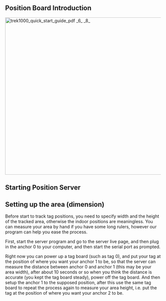 ## Position Board Introduction
<img width="510" alt="trek1000_quick_start_guide_pdf _6_ _8_" src="https://user-images.githubusercontent.com/4184020/29436794-69bcedea-837b-11e7-9809-8a21c076be96.png">

## Starting Position Server

## Setting up the area (dimension)
Before start to track tag positions, you need to specify width and the height of the tracked area, otherwise the indoor positions are meaningless. You can measure your area by hand if you have some long rulers, however our program can help you ease the process.

First, start the server program and go to the server live page, and then plug in the anchor 0 to your computer, and then start the serial port as prompted.

Right now you can power up a tag board (such as tag 0), and put your tag at the position of where you want your anchor 1 to be, so that the server can measure the distance between anchor 0 and anchor 1 (this may be your area width), after about 10 seconds or so when you think the distance is accurate (you kept the tag board steady), power off the tag board. And then setup the anchor 1 to the supposed position, after this use the same tag board to repeat the process again to measure your area height, i.e. put the tag at the position of where you want your anchor 2 to be.
